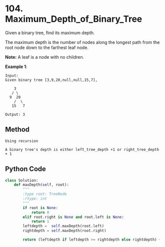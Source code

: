 # 104. Maximum_Depth_of_Binary_Tree

Given a binary tree, find its maximum depth.

The maximum depth is the number of nodes along the longest path from the root node down to the farthest leaf node.

**Note:** A leaf is a node with no children.

**Example 1**:

    Input:
    Given binary tree [3,9,20,null,null,15,7],

        3
       / \
      9  20
        /  \
       15   7

    Output: 3

## Method

    Using recursion

    A binary tree's depth is either left_tree_depth +1 or right_tree_depth + 1

## Python Code

```python
class Solution:
    def maxDepth(self, root):
        """
        :type root: TreeNode
        :rtype: int
        """
        if root is None:
            return 0
        elif root.right is None and root.left is None:
            return 1
        leftdepth =  self.maxDepth(root.left)
        rightdepth = self.maxDepth(root.right)

        return (leftdepth if leftdepth >= rightdepth else rightdepth) +1
```
